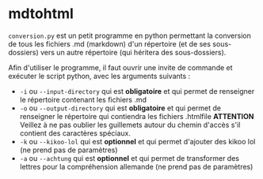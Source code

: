 # mdtohtml
`conversion.py` est un petit programme en python permettant la conversion de tous les fichiers .md (markdown) d'un répertoire (et de ses sous-dossiers) vers un autre répertoire (qui héritera des sous-dossiers).

Afin d'utiliser le programme, il faut ouvrir une invite de commande et exécuter le script python, avec les arguments suivants :
* `-i` ou `--input-directory` qui est **obligatoire** et qui permet de renseigner le répertoire contenant les fichiers .md
* `-o` ou `--output-directory` qui est **obligatoire** et qui permet de renseigner le répertoire qui contiendra les fichiers .htmlfile
**ATTENTION**
Veillez à ne pas oublier les guillemets autour du chemin d'accès s'il contient des caractères spéciaux.
* `-k` ou `--kikoo-lol` qui est **optionnel** et qui permet d'ajouter des kikoo lol (ne prend pas de paramètres)
* `-a` ou `--achtung` qui est **optionnel** et qui permet de transformer des lettres pour la compréhension allemande (ne prend pas de paramètres)
